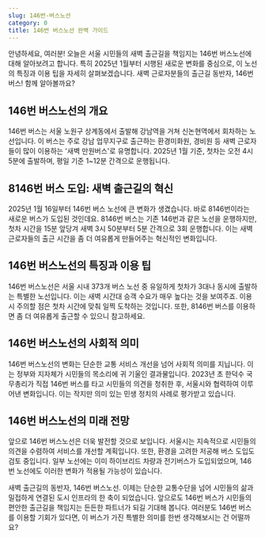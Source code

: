 ```yaml
---
slug: 146번-버스노선
category: 0
title: 146번 버스노선 완벽 가이드
---
```


안녕하세요, 여러분! 오늘은 서울 시민들의 새벽 출근길을 책임지는 146번 버스노선에 대해 알아보려고 합니다. 특히 2025년 1월부터 시행된 새로운 변화를 중심으로, 이 노선의 특징과 이용 팁을 자세히 살펴보겠습니다. 새벽 근로자분들의 출근길 동반자, 146번 버스! 함께 알아볼까요?

## 146번 버스노선의 개요

146번 버스는 서울 노원구 상계동에서 출발해 강남역을 거쳐 신논현역에서 회차하는 노선입니다. 이 버스는 주로 강남 업무지구로 출근하는 환경미화원, 경비원 등 새벽 근로자들이 많이 이용하는 '새벽 만원버스'로 유명합니다. 2025년 1월 기준, 첫차는 오전 4시 5분에 출발하며, 평일 기준 1~12분 간격으로 운행됩니다.

## 8146번 버스 도입: 새벽 출근길의 혁신

2025년 1월 16일부터 146번 버스 노선에 큰 변화가 생겼습니다. 바로 8146번이라는 새로운 버스가 도입된 것인데요. 8146번 버스는 기존 146번과 같은 노선을 운행하지만, 첫차 시간을 15분 앞당겨 새벽 3시 50분부터 5분 간격으로 3회 운행합니다. 이는 새벽 근로자들의 출근 시간을 좀 더 여유롭게 만들어주는 혁신적인 변화입니다.

## 146번 버스노선의 특징과 이용 팁

146번 버스노선은 서울 시내 373개 버스 노선 중 유일하게 첫차가 3대나 동시에 출발하는 특별한 노선입니다. 이는 새벽 시간대 승객 수요가 매우 높다는 것을 보여주죠. 이용 시 주의할 점은 첫차 시간에 맞춰 일찍 도착하는 것입니다. 또한, 8146번 버스를 이용하면 좀 더 여유롭게 출근할 수 있으니 참고하세요.

## 146번 버스노선의 사회적 의미

146번 버스노선의 변화는 단순한 교통 서비스 개선을 넘어 사회적 의미를 지닙니다. 이는 정부와 지자체가 시민들의 목소리에 귀 기울인 결과물입니다. 2023년 초 한덕수 국무총리가 직접 146번 버스를 타고 시민들의 의견을 청취한 후, 서울시와 협력하여 이루어낸 변화입니다. 이는 작지만 의미 있는 민생 정치의 사례로 평가받고 있습니다.

## 146번 버스노선의 미래 전망

앞으로 146번 버스노선은 더욱 발전할 것으로 보입니다. 서울시는 지속적으로 시민들의 의견을 수렴하여 서비스를 개선할 계획입니다. 또한, 환경을 고려한 저공해 버스 도입도 검토 중입니다. 일부 노선에는 이미 하이브리드 차량과 전기버스가 도입되었으며, 146번 노선에도 이러한 변화가 적용될 가능성이 있습니다.

새벽 출근길의 동반자, 146번 버스노선. 이제는 단순한 교통수단을 넘어 시민들의 삶과 밀접하게 연결된 도시 인프라의 한 축이 되었습니다. 앞으로도 146번 버스가 시민들의 편안한 출근길을 책임지는 든든한 파트너가 되길 기대해 봅니다. 여러분도 146번 버스를 이용할 기회가 있다면, 이 버스가 가진 특별한 의미를 한번 생각해보시는 건 어떨까요?
